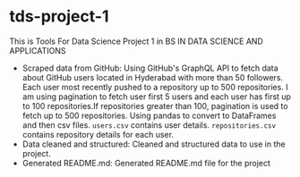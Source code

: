 # tds-project-1

This is Tools For Data Science Project 1 in BS IN DATA SCIENCE AND  APPLICATIONS

<!-- README.md must begin with 3 bullet points. Each bullet must be one sentence no more than 50 words.

An explanation of how you scraped the data
The most interesting and surprising fact you found after analyzing the the data
An actionable recommendation for developers based on your analysis -->

- Scraped data from GitHub: Using GitHub's GraphQL API to fetch data about GitHub users located in Hyderabad with more than 50 followers. Each user most recently pushed to a repository up to 500 repositories. I am using pagination to fetch user first 5 users and each user has first up to 100 repositories.If repositories greater than 100, pagination is used to fetch up to 500 repositories. Using pandas to convert to DataFrames and then csv files. `users.csv` contains user details. `repositories.csv` contains repository details for each user.
- Data cleaned and structured: Cleaned and structured data to use in the project.
- Generated README.md: Generated README.md file for the project
